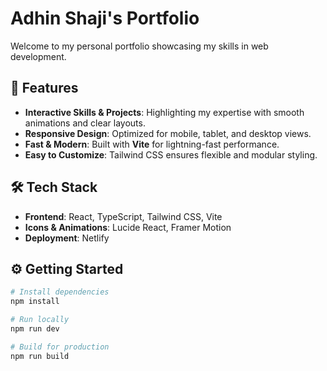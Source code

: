 # Adhin Shaji's Portfolio

Welcome to my personal portfolio showcasing my skills in web development.

## 🚀 Features

- **Interactive Skills & Projects**: Highlighting my expertise with smooth animations and clear layouts.
- **Responsive Design**: Optimized for mobile, tablet, and desktop views.
- **Fast & Modern**: Built with **Vite** for lightning-fast performance.
- **Easy to Customize**: Tailwind CSS ensures flexible and modular styling.

## 🛠️ Tech Stack

- **Frontend**: React, TypeScript, Tailwind CSS, Vite
- **Icons & Animations**: Lucide React, Framer Motion
- **Deployment**: Netlify

## ⚙️ Getting Started

```bash
# Install dependencies
npm install

# Run locally
npm run dev

# Build for production
npm run build
